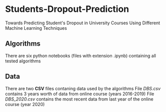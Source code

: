 # Students-Dropout-Prediction
Towards Predicting Student's Dropout in University Courses Using Different Machine Learning Techniques 

## Algorithms
There are six python notebooks (files with extension .ipynb) containing all tested algorithms

## Data
There are two **CSV** files contaning data used by the algorithms
File *DBS.csv* contains 3 years worth of data from online course (years 2016-2019)
File *DBS_2020.csv* contains the most recent data from last year of the online course (year 2020)
